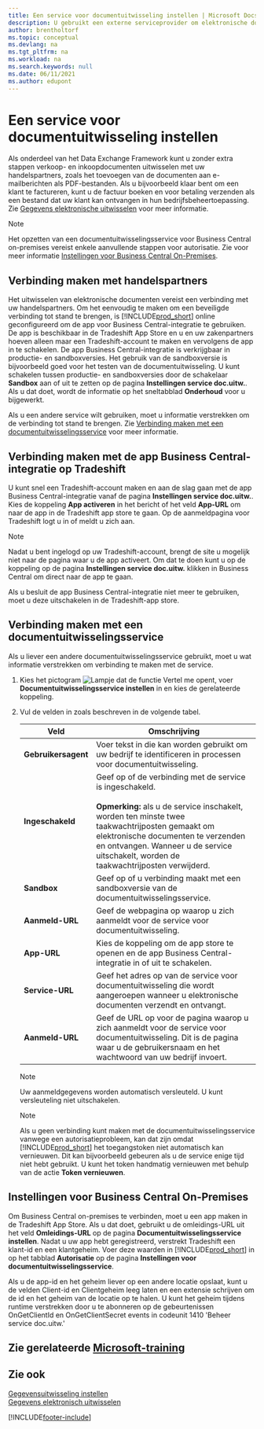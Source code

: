 ```yaml
---
title: Een service voor documentuitwisseling instellen | Microsoft Docs
description: U gebruikt een externe serviceprovider om elektronische documenten uit te wisselen met uw handelspartners.
author: brentholtorf
ms.topic: conceptual
ms.devlang: na
ms.tgt_pltfrm: na
ms.workload: na
ms.search.keywords: null
ms.date: 06/11/2021
ms.author: edupont
---
```

# Een service voor documentuitwisseling instellen

Als onderdeel van het Data Exchange Framework kunt u zonder extra stappen verkoop- en inkoopdocumenten uitwisselen met uw handelspartners, zoals het toevoegen van de documenten aan e-mailberichten als PDF-bestanden. Als u bijvoorbeeld klaar bent om een klant te factureren, kunt u de factuur boeken en voor betaling verzenden als een bestand dat uw klant kan ontvangen in hun bedrijfsbeheertoepassing. Zie [Gegevens elektronische uitwisselen](across-data-exchange.md) voor meer informatie.

> [!NOTE]
> Het opzetten van een documentuitwisselingsservice voor Business Central on-premises vereist enkele aanvullende stappen voor autorisatie. Zie voor meer informatie [Instellingen voor Business Central On-Premises](#settings-for-business-central-on-premises).

## Verbinding maken met handelspartners

Het uitwisselen van elektronische documenten vereist een verbinding met uw handelspartners. Om het eenvoudig te maken om een beveiligde verbinding tot stand te brengen, is [!INCLUDE[prod_short](includes/prod_short.md)] online geconfigureerd om de app voor Business Central-integratie te gebruiken. De app is beschikbaar in de Tradeshift App Store en u en uw zakenpartners hoeven alleen maar een Tradeshift-account te maken en vervolgens de app in te schakelen. De app Business Central-integratie is verkrijgbaar in productie- en sandboxversies. Het gebruik van de sandboxversie is bijvoorbeeld goed voor het testen van de documentuitwisseling. U kunt schakelen tussen productie- en sandboxversies door de schakelaar **Sandbox** aan of uit te zetten op de pagina **Instellingen service doc.uitw.**. Als u dat doet, wordt de informatie op het sneltabblad **Onderhoud** voor u bijgewerkt.

Als u een andere service wilt gebruiken, moet u informatie verstrekken om de verbinding tot stand te brengen. Zie [Verbinding maken met een documentuitwisselingsservice](across-how-to-set-up-a-document-exchange-service.md#to-connect-to-a-document-exchange-service) voor meer informatie.

## Verbinding maken met de app Business Central-integratie op Tradeshift

U kunt snel een Tradeshift-account maken en aan de slag gaan met de app Business Central-integratie vanaf de pagina **Instellingen service doc.uitw.**. Kies de koppeling **App activeren** in het bericht of het veld **App-URL** om naar de app in de Tradeshift app store te gaan. Op de aanmeldpagina voor Tradeshift logt u in of meldt u zich aan.

> [!NOTE]
> Nadat u bent ingelogd op uw Tradeshift-account, brengt de site u mogelijk niet naar de pagina waar u de app activeert. Om dat te doen kunt u op de koppeling op de pagina **Instellingen service doc.uitw.** klikken in Business Central om direct naar de app te gaan.

Als u besluit de app Business Central-integratie niet meer te gebruiken, moet u deze uitschakelen in de Tradeshift-app store. 

## Verbinding maken met een documentuitwisselingsservice

Als u liever een andere documentuitwisselingsservice gebruikt, moet u wat informatie verstrekken om verbinding te maken met de service.

1. Kies het pictogram ![Lampje dat de functie Vertel me opent](media/ui-search/search_small.png "Vertel me wat u wilt doen"), voer **Documentuitwisselingsservice instellen** in en kies de gerelateerde koppeling.  
2. Vul de velden in zoals beschreven in de volgende tabel.  

    |Veld|Omschrijving|  
    |---------------------------------|---------------------------------------|  
    |**Gebruikersagent**|Voer tekst in die kan worden gebruikt om uw bedrijf te identificeren in processen voor documentuitwisseling.|  
    |**Ingeschakeld**|Geef op of de verbinding met de service is ingeschakeld.<br><br> **Opmerking:** als u de service inschakelt, worden ten minste twee taakwachtrijposten gemaakt om elektronische documenten te verzenden en ontvangen. Wanneer u de service uitschakelt, worden de taakwachtrijposten verwijderd.|  
    |**Sandbox**|Geef op of u verbinding maakt met een sandboxversie van de documentuitwisselingsservice.|
    |**Aanmeld-URL**|Geef de webpagina op waarop u zich aanmeldt voor de service voor documentuitwisseling.|  
    |**App-URL**|Kies de koppeling om de app store te openen en de app Business Central-integratie in of uit te schakelen.|
    |**Service-URL**|Geef het adres op van de service voor documentuitwisseling die wordt aangeroepen wanneer u elektronische documenten verzendt en ontvangt.|  
    |**Aanmeld-URL**|Geef de URL op voor de pagina waarop u zich aanmeldt voor de service voor documentuitwisseling. Dit is de pagina waar u de gebruikersnaam en het wachtwoord van uw bedrijf invoert.|  
    
    > [!NOTE]  
    > Uw aanmeldgegevens worden automatisch versleuteld. U kunt versleuteling niet uitschakelen.

    > [!NOTE]
    > Als u geen verbinding kunt maken met de documentuitwisselingsservice vanwege een autorisatieprobleem, kan dat zijn omdat [!INCLUDE[prod_short](includes/prod_short.md)] het toegangstoken niet automatisch kan vernieuwen. Dit kan bijvoorbeeld gebeuren als u de service enige tijd niet hebt gebruikt. U kunt het token handmatig vernieuwen met behulp van de actie **Token vernieuwen**.

## Instellingen voor Business Central On-Premises

Om Business Central on-premises te verbinden, moet u een app maken in de Tradeshift App Store. Als u dat doet, gebruikt u de omleidings-URL uit het veld **Omleidings-URL** op de pagina **Documentuitwisselingsservice instellen**. Nadat u uw app hebt geregistreerd, verstrekt Tradeshift een klant-id en een klantgeheim. Voer deze waarden in [!INCLUDE[prod_short](includes/prod_short.md)] in op het tabblad **Autorisatie** op de pagina **Instellingen voor documentuitwisselingsservice**.

Als u de app-id en het geheim liever op een andere locatie opslaat, kunt u de velden Client-id en Clientgeheim leeg laten en een extensie schrijven om de id en het geheim van de locatie op te halen. U kunt het geheim tijdens runtime verstrekken door u te abonneren op de gebeurtenissen OnGetClientId en OnGetClientSecret events in codeunit 1410 'Beheer service doc.uitw.'

## Zie gerelateerde [Microsoft-training](/training/modules/electronic-documents-dynamics-365-business-central/)

## Zie ook

[Gegevensuitwisseling instellen](across-set-up-data-exchange.md)  
[Gegevens elektronisch uitwisselen](across-data-exchange.md)


[!INCLUDE[footer-include](includes/footer-banner.md)]
